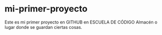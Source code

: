 # mi-primer-proyecto
Este es mi primer proyecto en GITHUB en ESCUELA DE CÓDIGO
Almacén o lugar donde se guardan ciertas cosas.

